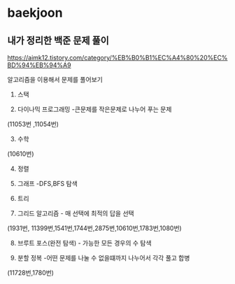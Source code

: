 # baekjoon
## 내가 정리한 백준 문제 풀이

https://aimk12.tistory.com/category/%EB%B0%B1%EC%A4%80%20%EC%BD%94%EB%94%A9

알고리즘을 이용해서 문제를 풀어보기 

1. 스택

2. 다이나믹 프로그래밍   -큰문제를 작은문제로 나누어 푸는 문제

(11053번 ,11054번)

3. 수학  

(10610번)

4. 정렬

5. 그래프  -DFS,BFS 탐색

6. 트리 

7. 그리드 알고리즘 - 매 선택에 최적의 답을 선택

(1931번, 11399번,1541번,1744번,2875번,10610번,1783번,1080번)

8. 브루트 포스(완전 탐색) - 가능한 모든 경우의 수 탐색

9. 분할 정복  -어떤 문제를 나눌 수 없을떄까지 나누어서 각각 풀고 합병

(11728번,1780번)
